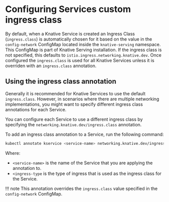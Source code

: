 # Configuring Services custom ingress class

By default, when a Knative Service is created an Ingress Class (`ingress.class`) is automatically chosen for it based on the value in the `config-network` ConfigMap located inside the `knative-serving` namespace. This ConfigMap is part of Knative Serving installation. If the ingress class is not specified, this defaults to `istio.ingress.networking.knative.dev`. Once configured the `ingress.class` is used for all Knative Services unless it is overriden with an `ingress.class` annotation.

## Using the ingress class annotation

Generally it is recommended for Knative Services to use the default `ingress.class`. However, in scenarios where there are multiple networking implementations, you might want to specify different ingress class annotations for each Service.

You can configure each Service to use a different ingress class by specifying the `networking.knative.dev/ingress.class` annotation.

To add an ingress class annotation to a Service, run the following command:
```bash
kubectl annotate kservice <service-name> networking.knative.dev/ingress.class=<ingress-type>
```
Where:

- `<service-name>` is the name of the Service that you are applying the annotation to.
- `<ingress-type` is the type of ingress that is used as the ingress class for the Service.

!!! note
    This annotation overrides the `ingress.class` value specified in the `config-network` ConfigMap.
